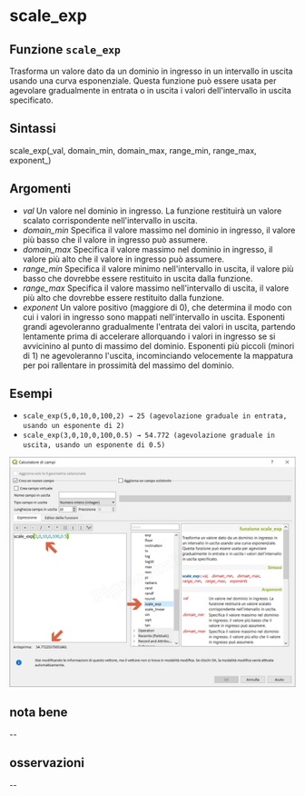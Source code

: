 # scale\_exp

## Funzione `scale_exp`

Trasforma un valore dato da un dominio in ingresso in un intervallo in uscita usando una curva esponenziale. Questa funzione può essere usata per agevolare gradualmente in entrata o in uscita i valori dell'intervallo in uscita specificato.

## Sintassi

scale_exp\(\_val, domain\_min, domain\_max, range\_min, range\_max, exponent_\)

## Argomenti

* _val_ Un valore nel dominio in ingresso. La funzione restituirà un valore scalato corrispondente nell'intervallo in uscita.
* _domain\_min_ Specifica il valore massimo nel dominio in ingresso, il valore più basso che il valore in ingresso può assumere.
* _domain\_max_ Specifica il valore massimo nel dominio in ingresso, il valore più alto che il valore in ingresso può assumere.
* _range\_min_ Specifica il valore minimo nell'intervallo in uscita, il valore più basso che dovrebbe essere restituito in uscita dalla funzione.
* _range\_max_ Specifica il valore massimo nell'intervallo di uscita, il valore più alto che dovrebbe essere restituito dalla funzione.
* _exponent_ Un valore positivo \(maggiore di 0\), che determina il modo con cui i valori in ingresso sono mappati nell'intervallo in uscita. Esponenti grandi agevoleranno gradualmente l'entrata dei valori in uscita​​, partendo lentamente prima di accelerare allorquando i valori in ingresso se si avvicinino al punto di massimo del dominio. Esponenti più piccoli \(minori di 1\) ne agevoleranno l'uscita, incominciando velocemente la mappatura per poi rallentare in prossimità del massimo del dominio.

## Esempi

* `scale_exp(5,0,10,0,100,2) → 25 (agevolazione graduale in entrata, usando un esponente di 2)`
* `scale_exp(3,0,10,0,100,0.5) → 54.772 (agevolazione graduale in uscita, usando un esponente di 0.5)`

![](../../../.gitbook/assets/scale_exp1%20%281%29.png)

## nota bene

--

## osservazioni

--

